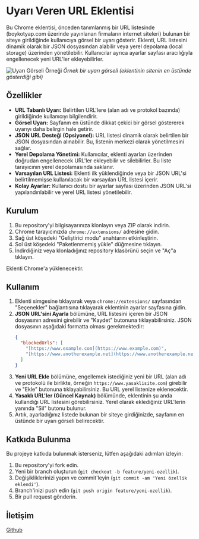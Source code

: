 # Uyarı Veren URL Eklentisi

Bu Chrome eklentisi, önceden tanımlanmış bir URL listesinde (boykotyap.com üzerinde yayınlanan firmaların internet siteleri) bulunan bir siteye girildiğinde kullanıcıya görsel bir uyarı gösterir. Eklenti, URL listesini dinamik olarak bir JSON dosyasından alabilir veya yerel depolama (local storage) üzerinden yönetilebilir. Kullanıcılar ayrıca ayarlar sayfası aracılığıyla engellenecek yeni URL'ler ekleyebilirler.

![Uyarı Görseli Örneği](https://boykotyap.com/images/hero/slogan.svg)
*Örnek bir uyarı görseli (eklentinin sitenin en üstünde gösterdiği gibi)*

## Özellikler

* **URL Tabanlı Uyarı:** Belirtilen URL'lere (alan adı ve protokol bazında) girildiğinde kullanıcıyı bilgilendirir.
* **Görsel Uyarı:** Sayfanın en üstünde dikkat çekici bir görsel göstererek uyarıyı daha belirgin hale getirir.
* **JSON URL Desteği (Opsiyonel):** URL listesi dinamik olarak belirtilen bir JSON dosyasından alınabilir. Bu, listenin merkezi olarak yönetilmesini sağlar.
* **Yerel Depolama Yönetimi:** Kullanıcılar, eklenti ayarları üzerinden doğrudan engellenecek URL'ler ekleyebilir ve silebilirler. Bu liste tarayıcının yerel depolamasında saklanır.
* **Varsayılan URL Listesi:** Eklenti ilk yüklendiğinde veya bir JSON URL'si belirtilmemişse kullanılacak bir varsayılan URL listesi içerir.
* **Kolay Ayarlar:** Kullanıcı dostu bir ayarlar sayfası üzerinden JSON URL'si yapılandırılabilir ve yerel URL listesi yönetilebilir.

## Kurulum

1.  Bu repository'yi bilgisayarınıza klonlayın veya ZIP olarak indirin.
2.  Chrome tarayıcınızda `chrome://extensions/` adresine gidin.
3.  Sağ üst köşedeki "Geliştirici modu" anahtarını etkinleştirin.
4.  Sol üst köşedeki "Paketlenmemiş yükle" düğmesine tıklayın.
5.  İndirdiğiniz veya klonladığınız repository klasörünü seçin ve "Aç"a tıklayın.

Eklenti Chrome'a yüklenecektir.

## Kullanım

1.  Eklenti simgesine tıklayarak veya `chrome://extensions/` sayfasından "Seçenekler" bağlantısına tıklayarak eklentinin ayarlar sayfasına gidin.
2.  **JSON URL'sini Ayarla** bölümüne, URL listesini içeren bir JSON dosyasının adresini girebilir ve "Kaydet" butonuna tıklayabilirsiniz. JSON dosyasının aşağıdaki formatta olması gerekmektedir:
    ```json
    {
      "blockedUrls": [
        "[https://www.example.com](https://www.example.com)",
        "[https://www.anotherexample.net](https://www.anotherexample.net)"
      ]
    }
    ```
3.  **Yeni URL Ekle** bölümüne, engellemek istediğiniz yeni bir URL (alan adı ve protokolü ile birlikte, örneğin `https://www.yasaklisite.com`) girebilir ve "Ekle" butonuna tıklayabilirsiniz. Bu URL yerel listenize eklenecektir.
4.  **Yasaklı URL'ler (Güncel Kaynak)** bölümünde, eklentinin şu anda kullandığı URL listesini görebilirsiniz. Yerel olarak eklediğiniz URL'lerin yanında "Sil" butonu bulunur.
5.  Artık, ayarladığınız listede bulunan bir siteye girdiğinizde, sayfanın en üstünde bir uyarı görseli belirecektir.

## Katkıda Bulunma

Bu projeye katkıda bulunmak isterseniz, lütfen aşağıdaki adımları izleyin:

1.  Bu repository'yi fork edin.
2.  Yeni bir branch oluşturun (`git checkout -b feature/yeni-ozellik`).
3.  Değişikliklerinizi yapın ve commit'leyin (`git commit -am 'Yeni özellik eklendi'`).
4.  Branch'inizi push edin (`git push origin feature/yeni-ozellik`).
5.  Bir pull request gönderin.


## İletişim

[Github](https://github.com/camcicarsi)